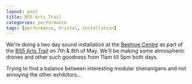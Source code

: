 ```yaml
---
layout: post
title: BS5 Arts Trail
categories: performance
tags: [performance, bristol, installation]
---
```

We're doing a two day sound installation at the [Beehive Centre](httpthebeehivebristol.co.uk) as part of the [BS5 Arts Trail](https://bs5arttrail.co.uk/) on 7th & 8th of May. We'll be making some atmospheric drones and other such goodness from 11am till 5pm both days.

Trying to find a balance between interesting modular shenanigans and not annoying the other exhibitors...